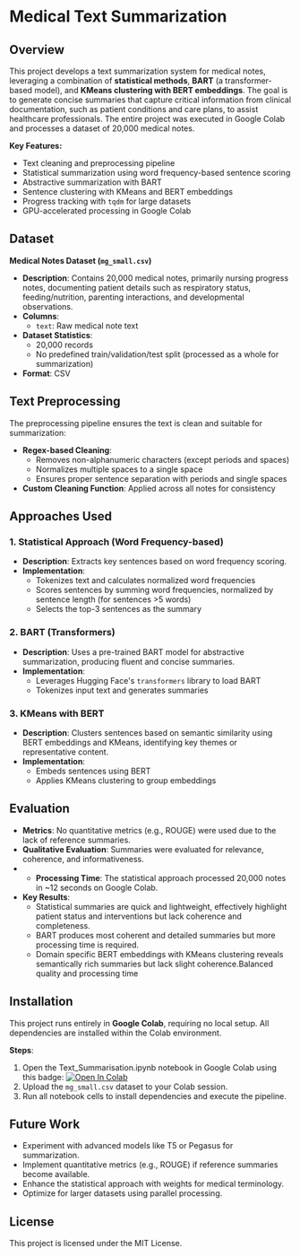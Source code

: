 # Medical Text Summarization

## Overview
This project develops a text summarization system for medical notes, leveraging a combination of **statistical methods**, **BART** (a transformer-based model), and **KMeans clustering with BERT embeddings**. The goal is to generate concise summaries that capture critical information from clinical documentation, such as patient conditions and care plans, to assist healthcare professionals. The entire project was executed in Google Colab and processes a dataset of 20,000 medical notes.

**Key Features:**
- Text cleaning and preprocessing pipeline
- Statistical summarization using word frequency-based sentence scoring
- Abstractive summarization with BART
- Sentence clustering with KMeans and BERT embeddings
- Progress tracking with `tqdm` for large datasets
- GPU-accelerated processing in Google Colab

## Dataset
**Medical Notes Dataset (`mg_small.csv`)**  
- **Description**: Contains 20,000 medical notes, primarily nursing progress notes, documenting patient details such as respiratory status, feeding/nutrition, parenting interactions, and developmental observations.
- **Columns**:
  - `text`: Raw medical note text
- **Dataset Statistics**:
  - 20,000 records
  - No predefined train/validation/test split (processed as a whole for summarization)
- **Format**: CSV

## Text Preprocessing
The preprocessing pipeline ensures the text is clean and suitable for summarization:
- **Regex-based Cleaning**:
  - Removes non-alphanumeric characters (except periods and spaces)
  - Normalizes multiple spaces to a single space
  - Ensures proper sentence separation with periods and single spaces
- **Custom Cleaning Function**: Applied across all notes for consistency

## Approaches Used
### 1. Statistical Approach (Word Frequency-based)
- **Description**: Extracts key sentences based on word frequency scoring.
- **Implementation**:
  - Tokenizes text and calculates normalized word frequencies
  - Scores sentences by summing word frequencies, normalized by sentence length (for sentences >5 words)
  - Selects the top-3 sentences as the summary

### 2. BART (Transformers)
- **Description**: Uses a pre-trained BART model for abstractive summarization, producing fluent and concise summaries.
- **Implementation**:
  - Leverages Hugging Face's `transformers` library to load BART
  - Tokenizes input text and generates summaries

### 3. KMeans with BERT
- **Description**: Clusters sentences based on semantic similarity using BERT embeddings and KMeans, identifying key themes or representative content.
- **Implementation**:
  - Embeds sentences using BERT
  - Applies KMeans clustering to group embeddings

## Evaluation
- **Metrics**: No quantitative metrics (e.g., ROUGE) were used due to the lack of reference summaries.
- **Qualitative Evaluation**: Summaries were evaluated for relevance, coherence, and informativeness.
- - **Processing Time**: The statistical approach processed 20,000 notes in ~12 seconds on Google Colab.
- **Key Results**:
  - Statistical summaries are quick and lightweight, effectively highlight patient status and interventions but lack coherence and completeness.
  - BART produces most coherent and detailed summaries but more processing time is required.
  - Domain specific BERT embeddings with KMeans clustering reveals semantically rich summaries but lack slight coherence.Balanced quality and processing time


## Installation
This project runs entirely in **Google Colab**, requiring no local setup. All dependencies are installed within the Colab environment.

**Steps**:
1. Open the Text_Summarisation.ipynb notebook in Google Colab using this badge: [![Open In Colab](https://colab.research.google.com/assets/colab-badge.svg)](https://colab.research.google.com/github/sarim711/BART_Kmeans_TextSummarisation/blob/main/Text_Summarisation.ipynb)
2. Upload the `mg_small.csv` dataset to your Colab session.
3. Run all notebook cells to install dependencies and execute the pipeline.

## Future Work
- Experiment with advanced models like T5 or Pegasus for summarization.
- Implement quantitative metrics (e.g., ROUGE) if reference summaries become available.
- Enhance the statistical approach with weights for medical terminology.
- Optimize for larger datasets using parallel processing.

## License
This project is licensed under the MIT License.
